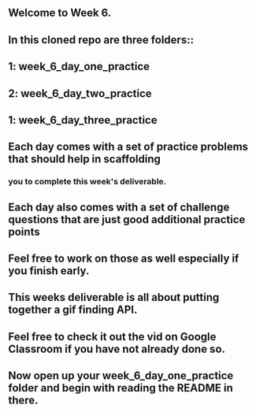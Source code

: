 ## Welcome to Week 6. 
## In this cloned repo are three folders::
## 1: week_6_day_one_practice
## 2: week_6_day_two_practice
## 1: week_6_day_three_practice
## Each day comes with a set of practice problems that should help in scaffolding 
### you to complete this week's deliverable. 
## Each day also comes with a set of challenge questions that are just good additional practice points 
## Feel free to work on those as well especially if you finish early. 
## This weeks deliverable is all about putting together a gif finding API. 
## Feel free to check it out the vid on Google Classroom if you have not already done so. 
## Now open up your week_6_day_one_practice folder and begin with reading the README in there.
